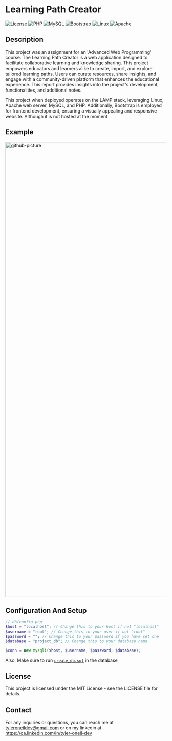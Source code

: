 # Learning Path Creator
[![License](https://img.shields.io/badge/License-MIT-blue.svg)](https://opensource.org/licenses/MIT)
![PHP](https://img.shields.io/badge/PHP-777BB4?style=for-the-badge&logo=php&logoColor=white)
![MySQL](https://img.shields.io/badge/MySQL-00000F?style=for-the-badge&logo=mysql&logoColor=white)
![Bootstrap](https://img.shields.io/badge/Bootstrap-563D7C?style=for-the-badge&logo=bootstrap&logoColor=white)
![Linux](https://img.shields.io/badge/Linux-FCC624?style=for-the-badge&logo=linux&logoColor=black)
![Apache](https://img.shields.io/badge/Apache-404D59?style=for-the-badge)

## Description
This project was an assignment for an 'Advanced Web Programming' course. The Learning Path Creator is a web application designed to facilitate collaborative learning and knowledge sharing. This project empowers educators and learners alike to create, import, and explore tailored learning paths. Users can curate resources, share insights, and engage with a community-driven platform that enhances the educational experience. This report provides insights into the project's development, functionalities, and additional notes.

This project when deployed operates on the LAMP stack, leveraging Linux, Apache web server, MySQL, and PHP. Additionally, Bootstrap is employed for frontend development, ensuring a visually appealing and responsive website. Although it is not hosted at the moment

## Example
<img width="1424" alt="github-picture" src="https://github.com/tyleroneil72/learning-path-creator/assets/43754564/43832ebe-f4bc-4fe1-950d-7b169e811ae1">

## Configuration And Setup
```php
// db/config.php
$host = "localhost"; // Change this to your host if not "localhost"
$username = "root"; // Change this to your user if not "root"
$password = ""; // Change this to your password if you have set one
$database = "project_db"; // Change this to your database name

$conn = new mysqli($host, $username, $password, $database);
```
Also, Make sure to run [`create_db.sql`](https://github.com/tyleroneil72/learning-path-creator/blob/main/create_db.sql) in the database
## License
This project is licensed under the MIT License - see the LICENSE file for details.

## Contact
For any inquiries or questions, you can reach me at tyleroneildev@gmail.com
or on my linkedin at https://ca.linkedin.com/in/tyler-oneil-dev
